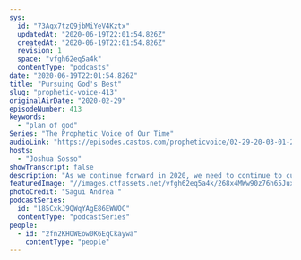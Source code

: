 ```yaml
---
sys:
  id: "73Aqx7tzQ9jbMiYeV4Kztx"
  updatedAt: "2020-06-19T22:01:54.826Z"
  createdAt: "2020-06-19T22:01:54.826Z"
  revision: 1
  space: "vfgh62eq5a4k"
  contentType: "podcasts"
date: "2020-06-19T22:01:54.826Z"
title: "Pursuing God's Best"
slug: "prophetic-voice-413"
originalAirDate: "2020-02-29"
episodeNumber: 413
keywords:
  - "plan of god"
Series: "The Prophetic Voice of Our Time"
audioLink: "https://episodes.castos.com/propheticvoice/02-29-20-03-01-20-Prophetic-Voice-of-our-Time-[mixdown]-01.mp3"
hosts:
  - "Joshua Sosso"
showTranscript: false
description: "As we continue forward in 2020, we need to continue to cut away our own preconceived ideas so that we can be fully open to God's leading. We should be pursuing more than just a testimony to share, we should instead be pursuing to have the best plan God has for us..."
featuredImage: "//images.ctfassets.net/vfgh62eq5a4k/268x4MWw90z76h65JuxnxQ/b4034e83bfaf728d79d88c6050649f00/snow-covered-mountain-during-sunrise-618833__1_.jpg"
photoCredit: "Sagui Andrea "
podcastSeries:
  id: "185CxkJ9QWqYAgE86EWWOC"
  contentType: "podcastSeries"
people:
  - id: "2fn2KHOWEow0K6EqCkaywa"
    contentType: "people"
---
```

